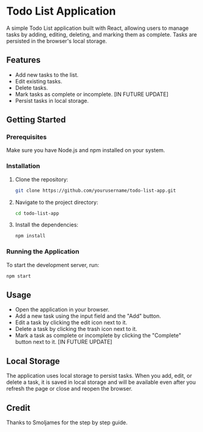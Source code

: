 # Todo List Application

A simple Todo List application built with React, allowing users to manage tasks by adding, editing, deleting, and marking them as complete. Tasks are persisted in the browser's local storage.

## Features

- Add new tasks to the list.
- Edit existing tasks.
- Delete tasks.
- Mark tasks as complete or incomplete. [IN FUTURE UPDATE]
- Persist tasks in local storage.

## Getting Started

### Prerequisites

Make sure you have Node.js and npm installed on your system.

### Installation

1. Clone the repository:
    ```sh
    git clone https://github.com/yourusername/todo-list-app.git
    ```
2. Navigate to the project directory:
    ```sh
    cd todo-list-app
    ```
3. Install the dependencies:
    ```sh
    npm install
    ```

### Running the Application

To start the development server, run:
```sh
npm start
```

## Usage
- Open the application in your browser.
- Add a new task using the input field and the "Add" button.
- Edit a task by clicking the edit icon next to it.
- Delete a task by clicking the trash icon next to it.
- Mark a task as complete or incomplete by clicking the "Complete" button next to it. [IN FUTURE UPDATE]

## Local Storage
The application uses local storage to persist tasks. When you add, edit, or delete a task, it is saved in local storage and will be available even after you refresh the page or close and reopen the browser.

## Credit
Thanks to Smoljames for the step by step guide.

